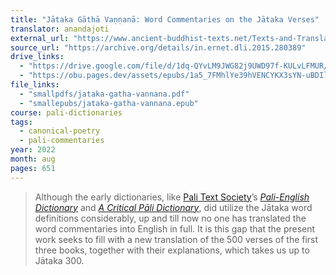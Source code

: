 ```yaml
---
title: "Jātaka Gāthā Vaṇṇanā: Word Commentaries on the Jātaka Verses"
translator: anandajoti
external_url: "https://www.ancient-buddhist-texts.net/Texts-and-Translations/Jatakagathavannana/index.htm"
source_url: "https://archive.org/details/in.ernet.dli.2015.280389"
drive_links:
  - "https://drive.google.com/file/d/1dq-QYvLM9JWG82j9UWD97f-KULvLFMUR/view?usp=drivesdk"
  - "https://obu.pages.dev/assets/epubs/1a5_7FMhlYe39hVENCYKX3sYN-uBDIlTx.epub"
file_links:
  - "smallpdfs/jataka-gatha-vannana.pdf"
  - "smallepubs/jataka-gatha-vannana.epub"
course: pali-dictionaries
tags:
  - canonical-poetry
  - pali-commentaries
year: 2022
month: aug
pages: 651
---
```


> Although the early dictionaries, like [Pali Text Society](/publishers/pts)’s *[Pali-English Dictionary](/content/reference/ped)*
and [*A Critical Pāli Dictionary*](/content/reference/critical-pali-dictionary_pts), did utilize the Jātaka word definitions
considerably, up and till now no one has translated the word commentaries into
English in full. It is this gap that the present work seeks to fill with a new
translation of the 500 verses of the first three books, together with their
explanations, which takes us up to Jātaka 300.

